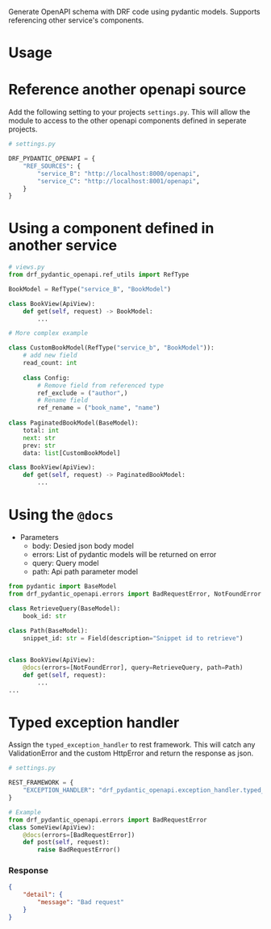 Generate OpenAPI schema with DRF code using pydantic models. Supports referencing other service's components.

# Usage

# Reference another openapi source

Add the following setting to your projects `settings.py`. This will allow the module to access to the other openapi components defined in seperate projects.
```python
# settings.py

DRF_PYDANTIC_OPENAPI = {
    "REF_SOURCES": {
        "service_B": "http://localhost:8000/openapi",
        "service_C": "http://localhost:8001/openapi",
    }
}
```

# Using a component defined in another service

```python
# views.py
from drf_pydantic_openapi.ref_utils import RefType

BookModel = RefType("service_B", "BookModel")

class BookView(ApiView):
    def get(self, request) -> BookModel:
        ...

# More complex example

class CustomBookModel(RefType("service_b", "BookModel")):
    # add new field
    read_count: int
    
    class Config:
        # Remove field from referenced type
        ref_exclude = ("author",)
        # Rename field
        ref_rename = ("book_name", "name")
        
class PaginatedBookModel(BaseModel):
    total: int
    next: str
    prev: str
    data: list[CustomBookModel]

class BookView(ApiView):
    def get(self, request) -> PaginatedBookModel:
        ...
```

# Using the `@docs`

- Parameters
    - body: Desied json body model
    - errors: List of pydantic models will be returned on error
    - query: Query model
    - path: Api path parameter model
    
```python
from pydantic import BaseModel
from drf_pydantic_openapi.errors import BadRequestError, NotFoundError

class RetrieveQuery(BaseModel):
    book_id: str
    
class Path(BaseModel):
    snippet_id: str = Field(description="Snippet id to retrieve")


class BookView(ApiView):
    @docs(errors=[NotFoundError], query=RetrieveQuery, path=Path)
    def get(self, request):
        ...
...
```

# Typed exception handler

Assign the `typed_exception_handler` to rest framework. This will catch any ValidationError and the custom HttpError and return the response as json.
```python
# settings.py

REST_FRAMEWORK = {
    "EXCEPTION_HANDLER": "drf_pydantic_openapi.exception_handler.typed_exception_handler"
}


```


```python
# Example
from drf_pydantic_openapi.errors import BadRequestError
class SomeView(ApiView):
    @docs(errors=[BadRequestError])
    def post(self, request):
        raise BadRequestError()

```

###  Response
```json
{
	"detail": {
		"message": "Bad request"
	}
}
```